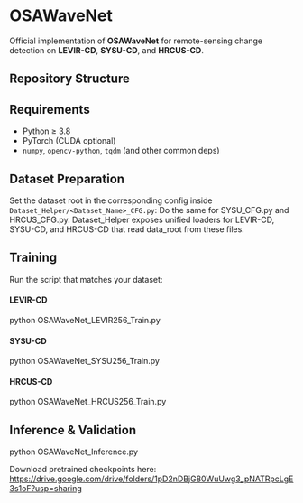 # OSAWaveNet

Official implementation of **OSAWaveNet** for remote-sensing change detection on **LEVIR-CD**, **SYSU-CD**, and **HRCUS-CD**.

## Repository Structure

## Requirements
- Python ≥ 3.8
- PyTorch (CUDA optional)
- `numpy`, `opencv-python`, `tqdm` (and other common deps)

## Dataset Preparation
Set the dataset root in the corresponding config inside `Dataset_Helper/<Dataset_Name>_CFG.py`:
Do the same for SYSU_CFG.py and HRCUS_CFG.py.
Dataset_Helper exposes unified loaders for LEVIR-CD, SYSU-CD, and HRCUS-CD that read data_root from these files.

## Training
Run the script that matches your dataset:
#### LEVIR-CD
python OSAWaveNet_LEVIR256_Train.py
#### SYSU-CD
python OSAWaveNet_SYSU256_Train.py
#### HRCUS-CD
python OSAWaveNet_HRCUS256_Train.py

## Inference & Validation

python OSAWaveNet_Inference.py 

Download pretrained checkpoints here: https://drive.google.com/drive/folders/1pD2nDBjG80WuUwg3_pNATRpcLgE3s1oF?usp=sharing

